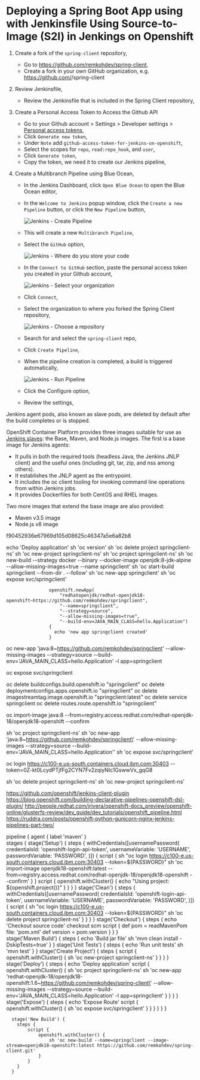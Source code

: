 # Deploying a Spring Boot App using with Jenkinsfile Using Source-to-Image (S2I) in Jenkings on Openshift


1. Create a fork of the `spring-client` repository,

	* Go to https://github.com/remkohdev/spring-client,
	* Create a fork in your own GitHub organization, e.g. https://github.com/<username>/spring-client


2. Review Jenkinsfile,

	* Review the Jenkinsfile that is included in the Spring Client repository,

 
3. Create a Personal Access Token to Access the Github API

	* Go to your Github account > Settings > Developer settings > [Personal access tokens](https://github.com/settings/tokens),
	* Click `Generate new token`,
	* Under `Note` add `github-access-token-for-jenkins-on-openshift`,
	* Select the scopes for `repo`, `read:repo_hook`, and `user`,
	* Click `Generate token`,
	* Copy the token, we need it to create our Jenkins pipeline,


4. Create a Multibranch Pipeline using Blue Ocean,

	* In the Jenkins Dashboard, click `Open Blue Ocean` to open the Blue Ocean editor,
	* In the `Welcome to Jenkins` popup window, click the `Create a new Pipeline` button, or click the `New Pipeline` button,

		![Jenkins - Create Pipeline](../images/jenkins-welcome-create-pipeline.png)

	* This will create a new `Multibranch Pipeline`,
	* Select the `GitHub` option,

		![Jenkins - Where do you store your code](../images/jenkins-select-scm.png)

	* In the `Connect to GitHub` section, paste the personal access token you created in your Github account,

		![Jenkins - Select your organization](../images/jenkins-which-org.png)

	* Click `Connect`,
	* Select the organization to where you forked the Spring Client repository,

		![Jenkins - Choose a repository](../images/github-token-choose-repo.png)

	* Search for and select the `spring-client` repo,
	* Click `Create Pipeline`,

	* When the pipeline creation is completed, a build is triggered automatically,

		![Jenkins - Run Pipeline](../images/jenkins-run-pipeline.png)

	* Click the Configure option,
	* Review the settings,




Jenkins agent pods, also known as slave pods, are deleted by default after the build completes or is stopped.

OpenShift Container Platform provides three images suitable for use as [Jenkins slaves](https://docs.openshift.com/container-platform/3.11/using_images/other_images/jenkins_slaves.html): the Base, Maven, and Node.js images. The first is a base image for Jenkins agents:

* It pulls in both the required tools (headless Java, the Jenkins JNLP client) and the useful ones (including git, tar, zip, and nss among others).
* It establishes the JNLP agent as the entrypoint.
* It includes the oc client tooling for invoking command line operations from within Jenkins jobs.
* It provides Dockerfiles for both CentOS and RHEL images.

Two more images that extend the base image are also provided:
* Maven v3.5 image
* Node.js v8 image



f90452936e67969d105d08625c46347a5e6a82b8


echo 'Deploy application'
sh 'oc version'
sh 'oc delete project springclient-ns'
sh 'oc new-project springclient-ns'
sh 'oc project springclient-ns'
sh 'oc new-build --strategy docker --binary --docker-image openjdk:8-jdk-alpine --allow-missing-images=true --name springclient'
sh 'oc start-build springclient --from-dir . --follow'
sh 'oc new-app springclient'
sh 'oc expose svc/springclient'


                    openshift.newApp(
                    	"redhatopenjdk/redhat-openjdk18-openshift~https://github.com/remkohdev/springclient",
                    	"--name=springclient",
                    	"--strategy=source",
                    	"--allow-missing-images=true",
                    	"--build-env=JAVA_MAIN_CLASS=hello.Application")
                    {
                      echo 'new app springclient created'
                    }

oc new-app 'java:8~https://github.com/remkohdev/springclient' --allow-missing-images --strategy=source --build-env='JAVA_MAIN_CLASS=hello.Application' -l app=springclient


oc expose svc/springclient

oc delete buildconfigs.build.openshift.io "springclient"
oc delete deploymentconfigs.apps.openshift.io "springclient"
oc delete imagestreamtag.image.openshift.io "springclient:latest"
oc delete service springclient
oc delete routes.route.openshift.io "springclient"

oc import-image java:8 --from=registry.access.redhat.com/redhat-openjdk-18/openjdk18-openshift --confirm

sh 'oc project springclient-ns'
sh 'oc new-app \'java:8~https://github.com/remkohdev/springclient\' --allow-missing-images --strategy=source --build-env=\'JAVA_MAIN_CLASS=hello.Application\''
sh 'oc expose svc/springclient'


oc login https://c100-e.us-south.containers.cloud.ibm.com:30403 --token=0Z-kt0LcydPTjfFg2CYN7Fv2zqiyNIc1GswwVx_gqG8


sh 'oc delete project springclient-ns'
sh 'oc new-project springclient-ns'


https://github.com/openshift/jenkins-client-plugin
https://blog.openshift.com/building-declarative-pipelines-openshift-dsl-plugin/
http://people.redhat.com/jrivera/openshift-docs_preview/openshift-online/glusterfs-review/dev_guide/dev_tutorials/openshift_pipeline.html
https://ruddra.com/posts/openshift-python-gunicorn-nginx-jenkins-pipelines-part-two/




pipeline {
	agent {
		label 'maven'
	}  
	stages {
	  stage('Setup') {
        steps {
        	withCredentials([usernamePassword(
	          	credentialsId: 'openshift-login-api-token', 
	          	usernameVariable: 'USERNAME',
	        	passwordVariable: 'PASSWORD',
	        )]) {
            	script {
                  sh "oc login https://c100-e.us-south.containers.cloud.ibm.com:30403 --token=${PASSWORD}"
                  sh 'oc import-image openjdk18-openshift:latest --from=registry.access.redhat.com/redhat-openjdk-18/openjdk18-openshift --confirm'
                }
	        }
            script {
              openshift.withCluster() {
                echo "Using project: ${openshift.project()}"
              }
            }
        }
      }
      stage('Clean') {
        steps {
          withCredentials([usernamePassword(
          	credentialsId: 'openshift-login-api-token', 
          	usernameVariable: 'USERNAME',
        	passwordVariable: 'PASSWORD',
          )]) {
            	script {
                  sh "oc login https://c100-e.us-south.containers.cloud.ibm.com:30403 --token=${PASSWORD}"
                  sh 'oc delete project springclient-ns'
                }
          }
        }
      }
	  stage('Checkout') {
		steps {
			echo 'Checkout source code'
			checkout scm
			script {
			  def pom = readMavenPom file: 'pom.xml'
			  def version = pom.version
			}
		}
	  }  
	  stage('Maven Build') {
		steps {
			echo 'Build jar file'
			sh 'mvn clean install -DskipTests=true'
		}
	  }
	  stage('Unit Tests') {
		steps {
			echo 'Run unit tests'
			sh 'mvn test'
		}
	  }
	  stage('Create Project') {
	  	steps {
	  		script {
	  			openshift.withCluster() {
	  				sh 'oc new-project springclient-ns'
	  			}
	  		}
	  	}
	  }
	  stage('Deploy') {
		steps {
			echo 'Deploy application'
			script {
                openshift.withCluster() {
                	  sh 'oc project springclient-ns'
                	  sh 'oc new-app \'redhat-openjdk-18/openjdk18-openshift:1.6~https://github.com/remkohdev/spring-client\' --allow-missing-images --strategy=source --build-env=\'JAVA_MAIN_CLASS=hello.Application\' -l app=springclient'
                }
            }
		}
	  }
	  stage('Expose') {
		steps {
			echo 'Expose Route'
			script {
                openshift.withCluster() {
                	  sh 'oc expose svc/springclient'
                }
            }
		}
	  }
	}
}



	  stage('New Build') {
	  	steps {
	  		script {
	  			openshift.withCluster() {
	  				sh 'oc new-build --name=springclient --image-stream=openjdk18-openshift:latest https://github.com/remkohdev/spring-client.git'
	  			}
	  		}
	  	}
	  }